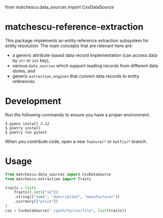 from matchescu.data_sources import CsvDataSource

# matchescu-reference-extraction

This package implements an entity reference extraction subsystem for entity
resolution.
The main concepts that are relevant here are:

* a generic attribute-based data record implementation (can access data by `str`
or `int` key),
* various `data_sources` which support reading records from different data
stores, and
* generic `extraction_engines` that convert data records to entity references.

# Development

Run the following commands to ensure you have a proper environment.

```shell
$ pyenv install 3.12
$ poetry install
$ poetry run pytest
```

When you contribute code, open a new `feature/*` or `hotfix/*` branch.

# Usage

```python
from matchescu.data_sources import CsvDataSource
from matchescu.extraction import Traits

traits = list(
    Traits().int(["id"])
    .string(["name", "description", "manufacturer"])
    .currency(["price"])
)
csv = CsvDataSource("./path/to/csv/file", list(traits))

```